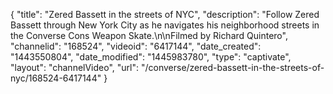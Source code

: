 {
    "title": "Zered Bassett in the streets of NYC",
    "description": "Follow Zered Bassett through New York City as he navigates his neighborhood streets in the Converse Cons Weapon Skate.\n\nFilmed by Richard Quintero",
    "channelid": "168524",
    "videoid": "6417144",
    "date_created": "1443550804",
    "date_modified": "1445983780",
    "type": "captivate",
    "layout": "channelVideo",
    "url": "\/converse\/zered-bassett-in-the-streets-of-nyc\/168524-6417144"
}